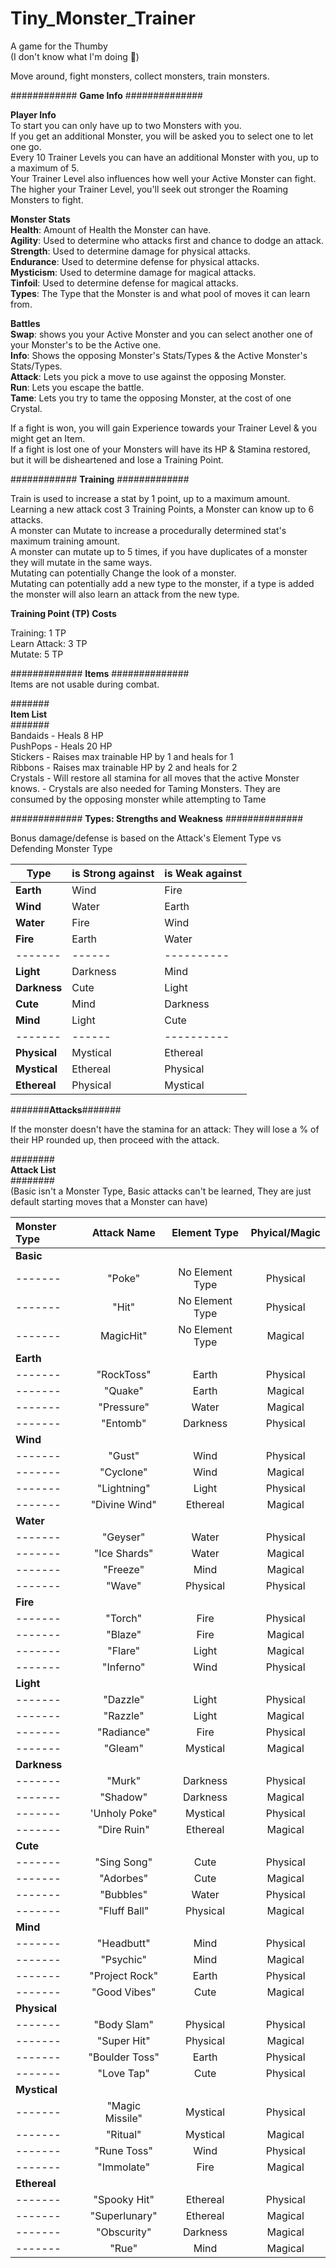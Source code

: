 # Tiny_Monster_Trainer 
A game for the Thumby  
(I don't know what I'm doing 🥳)  

Move around, fight monsters, collect monsters, train monsters.  


############ **Game Info** ##############

**Player Info**  
To start you can only have up to two Monsters with you.  
If you get an additional Monster, you will be asked you to select one to let one go.  
Every 10 Trainer Levels you can have an additional Monster with you, up to a maximum of 5.  
Your Trainer Level also influences how well your Active Monster can fight.  
The higher your Trainer Level, you'll seek out stronger the Roaming Monsters to fight.  

**Monster Stats**  
**Health**: Amount of Health the Monster can have.  
**Agility**: Used to determine who attacks first and chance to dodge an attack.  
**Strength**: Used to determine damage for physical attacks.  
**Endurance**: Used to determine defense for physical attacks.  
**Mysticism**: Used to determine damage for magical attacks.   
**Tinfoil**: Used to determine defense for magical attacks.  
**Types**: The Type that the Monster is and what pool of moves it can learn from.  

**Battles**  
**Swap**: shows you your Active Monster and you can select another one of your Monster's to be the Active one.  
**Info**: Shows the opposing Monster's Stats/Types & the Active Monster's Stats/Types.  
**Attack**: Lets you pick a move to use against the opposing Monster.  
**Run**: Lets you escape the battle.  
**Tame**: Lets you try to tame the opposing Monster, at the cost of one Crystal.   

If a fight is won, you will gain Experience towards your Trainer Level & you might get an Item.  
If a fight is lost one of your Monsters will have its HP & Stamina restored, but it will be disheartened and lose a Training Point.  


############ **Training** #############  

Train is used to increase a stat by 1 point, up to a maximum amount.  
Learning a new attack cost 3 Training Points, a Monster can know up to 6 attacks.  
A monster can Mutate to increase a procedurally determined stat's maximum training amount.  
A monster can mutate up to 5 times, if you have duplicates of a monster they will mutate in the same ways.  
Mutating can potentially Change the look of a monster.  
Mutating can potentially add a new type to the monster, if a type is added the monster will also learn an attack from the new type.  

**Training Point (TP) Costs**  

Training:     1 TP  
Learn Attack: 3 TP  
Mutate:       5 TP  


############# **Items** ##############  
Items are not usable during combat.  

#######  
**Item List**  
#######  
Bandaids - Heals 8 HP  
PushPops - Heals 20 HP  
Stickers - Raises max trainable HP by 1 and heals for 1  
Ribbons  - Raises max trainable HP by 2 and heals for 2  
Crystals - Will restore all stamina for all moves that the active Monster knows.
         - Crystals are also needed for Taming Monsters. They are consumed by the opposing monster while attempting to Tame

############# **Types: Strengths and Weakness** ##############  

Bonus damage/defense is based on the Attack's Element Type vs Defending Monster Type  

Type | is Strong against | is Weak against
------- | ------|----------
**Earth**       |Wind      | Fire  
**Wind**        |Water     | Earth  
**Water**       |Fire      | Wind  
**Fire**        |Earth     | Water  
------- | ------|----------
**Light**       |Darkness  | Mind  
**Darkness**    |Cute      |Light  
**Cute**        |Mind      |Darkness  
**Mind**        |Light     |Cute  
------- | ------|----------
**Physical**    |Mystical  |Ethereal  
**Mystical**    |Ethereal  |Physical  
**Ethereal**    |Physical  |Mystical  


  
  
#######**Attacks**#######  

If the monster doesn't have the stamina for an attack: They will lose a % of their HP rounded up, then proceed with the attack.  


########  
**Attack List**  
########  
(Basic isn't a Monster Type, Basic attacks can't be learned, They are just default starting moves that a Monster can have)  


Monster Type | Attack Name | Element Type | Phyical/Magic
:------- | :-------: | :-------: | :-------:
**Basic** | | | 
------- |"Poke"       |No Element Type      | Physical  
------- |"Hit"        |No Element Type      | Physical  
------- |MagicHit"    |No Element Type      | Magical  
**Earth** |   |   |  
------- |"RockToss"        |Earth       |Physical  
------- |"Quake"           |Earth       | Magical  
------- |"Pressure"        |Water       |Magical     
------- |"Entomb"          |Darkness    |Physical    
**Wind**| |   |   |  
------- |"Gust"        | Wind        | Physical  
------- |"Cyclone"     | Wind        | Magical  
------- |"Lightning"   | Light       | Physical  
------- |"Divine Wind" | Ethereal    | Magical  
**Water**|   |   |  
------- |"Geyser"      | Water       | Physical  
------- |"Ice Shards"  | Water       | Magical  
------- |"Freeze"      | Mind        | Magical  
------- |"Wave"        | Physical    | Physical  
**Fire**|   |   |                                  
------- |"Torch"       | Fire        | Physical  
------- |"Blaze"       | Fire        | Magical  
------- |"Flare"       | Light       | Magical  
------- |"Inferno"     | Wind        | Physical  
**Light**|   |   |                                
------- |"Dazzle"      | Light       | Physical  
------- |"Razzle"      | Light       | Magical  
------- |"Radiance"    | Fire        | Physical  
------- |"Gleam"       | Mystical    | Magical  
**Darkness**|   |   |
------- |"Murk"        | Darkness    | Physical  
------- |"Shadow"      | Darkness    | Magical  
------- |'Unholy Poke" | Mystical    | Physical  
------- |"Dire Ruin"   | Ethereal    | Magical  
**Cute**|   |   |
------- |"Sing Song"   | Cute        | Physical  
------- |"Adorbes"     | Cute        | Magical  
------- |"Bubbles"     | Water       | Physical  
------- |"Fluff Ball"  | Physical    | Magical  
**Mind**|   |   |
------- |"Headbutt"     | Mind       | Physical  
------- |"Psychic"      | Mind       | Magical  
------- |"Project Rock" | Earth      | Physical  
------- |"Good Vibes"   | Cute       | Magical  
**Physical**|   |   |
------- |"Body Slam"    | Physical   | Physical  
------- |"Super Hit"    | Physical   | Magical  
------- |"Boulder Toss" | Earth      | Physical  
------- |"Love Tap"     | Cute       | Physical  
**Mystical**|   |   |
------- |"Magic Missile" | Mystical   | Physical  
------- |"Ritual"       | Mystical   | Magical  
------- |"Rune Toss"    | Wind       | Physical  
------- |"Immolate"     | Fire       | Magical  
**Ethereal**|   |   |
------- |"Spooky Hit"    | Ethereal   | Physical   
------- |"Superlunary"   | Ethereal   | Magical   
------- |"Obscurity"     | Darkness   | Magical  
------- |"Rue"           | Mind       | Magical  
